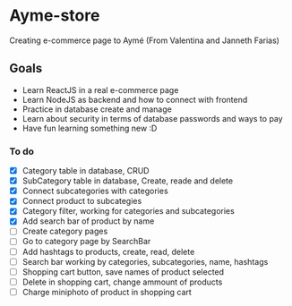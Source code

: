 # Ayme-store
Creating e-commerce page to Aymé (From Valentina and Janneth Farias)

## Goals
* Learn ReactJS in a real e-commerce page
* Learn NodeJS as backend and how to connect with frontend
* Practice in database create and manage
* Learn about security in terms of database passwords and ways to pay
* Have fun learning something new :D

### To do
- [x] Category table in database, CRUD
- [x] SubCategory table in database, Create, reade and delete
- [x] Connect subcategories with categories
- [x] Connect product to subcategies
- [x] Category filter, working for categories and subcategories
- [x] Add search bar of product by name
- [ ] Create category pages
- [ ] Go to category page by SearchBar
- [ ] Add hashtags to products, create, read, delete
- [ ] Search bar working by categories, subcategories, name, hashtags
- [ ] Shopping cart button, save names of product selected
- [ ] Delete in shopping cart, change ammount of products
- [ ] Charge miniphoto of product in shopping cart
